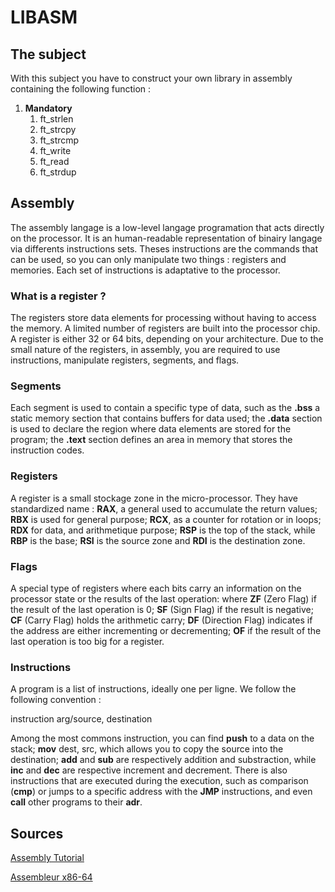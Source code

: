 # LIBASM

## The subject

With this subject you have to construct your own library in assembly containing the following function :

1. __Mandatory__
	1. ft_strlen
	2. ft_strcpy
	3. ft_strcmp
	4. ft_write
	5. ft_read
	6. ft_strdup

## Assembly

The assembly langage is a low-level langage programation that acts directly on the processor. It is an human-readable representation of binairy langage via differents instructions sets. Theses instructions are the commands that can be used, so you can only manipulate two things : registers and memories. Each set of instructions is adaptative to the processor.

### What is a register ?

The registers store data elements for processing without having to access the memory. A limited number of registers are built into the processor chip. A register is either 32 or 64 bits, depending on your architecture. Due to the small nature of the registers, in assembly, you are required to use instructions, manipulate registers, segments, and flags.

### Segments

Each segment is used to contain a specific type of data, such as the __.bss__ a static memory section that contains buffers for data used; the __.data__ section is used to declare the region where data elements are stored for the program; the __.text__ section defines an area in memory that stores the instruction codes.

### Registers

A register is a small stockage zone in the micro-processor. They have standardized name : __RAX__, a general used to accumulate the return values; __RBX__ is used for general purpose; __RCX__, as a counter for rotation or in loops; __RDX__ for data, and arithmetique purpose; __RSP__ is the top of the stack, while __RBP__ is the base; __RSI__ is the source zone and __RDI__ is the destination zone.

### Flags

A special type of registers where each bits carry an information on the processor state or the results of the last operation: where __ZF__ (Zero Flag) if the result of the last operation is 0; __SF__ (Sign Flag) if the result is negative; __CF__ (Carry Flag) holds the arithmetic carry; __DF__ (Direction Flag) indicates if the address are either incrementing or decrementing; __OF__ if the result of the last operation is too big for a register.

### Instructions

A program is a list of instructions, ideally one per ligne. We follow the following convention :

instruction arg/source, destination

Among the most commons instruction, you can find __push__ to a data on the stack; __mov__ dest, src, which allows you to copy the source into the destination; __add__ and __sub__ are respectively addition and substraction, while __inc__ and __dec__ are respective increment and decrement.
There is also instructions that are executed during the execution, such as comparison (__cmp__) or jumps to a specific address with the __JMP__ instructions, and even __call__ other programs to their __adr__.

## Sources

[Assembly Tutorial](https://www.tutorialspoint.com/assembly_programming/index.htm)

[Assembleur x86-64](https://perso.univ-st-etienne.fr/ezequel/L2info/coursAssembleur_x86_64.pdf)
